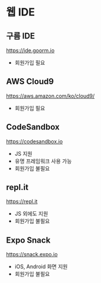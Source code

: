 # 웹 IDE

## 구름 IDE

https://ide.goorm.io

- 회원가입 필요

## AWS Cloud9

https://aws.amazon.com/ko/cloud9/

- 회원가입 필요

## CodeSandbox

https://codesandbox.io

- JS 지원
- 유명 프레임워크 사용 가능
- 회원가입 불필요

## repl.it

https://repl.it

- JS 외에도 지원
- 회원가입 불필요

## Expo Snack

https://snack.expo.io

- iOS, Android 화면 지원
- 회원가입 불필요